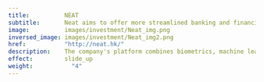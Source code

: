```yaml
---
title:          NEAT
subtitle:       Neat aims to offer more streamlined banking and financial management products than traditional banks.
image:          images/investment/Neat_img.png
inversed_image: images/investment/Neat_img2.png
href:           "http://neat.hk/"
description:    The company's platform combines biometrics, machine learning and artificial intelligence to offer digital banking services which includes cross-border payments, a debit card and digital wallet, enabling users to manage their expenses and budgets digitally. Sagamore invested in 2018.
effect:         slide_up
weight:           "4"
---
```

